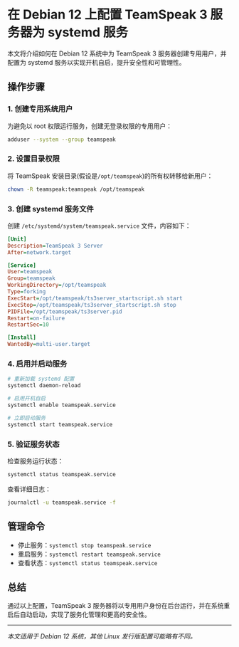 # 在 Debian 12 上配置 TeamSpeak 3 服务器为 systemd 服务

本文将介绍如何在 Debian 12 系统中为 TeamSpeak 3 服务器创建专用用户，并配置为 systemd 服务以实现开机自启，提升安全性和可管理性。

## 操作步骤

### 1. 创建专用系统用户

为避免以 root 权限运行服务，创建无登录权限的专用用户：

```bash
adduser --system --group teamspeak
```

### 2. 设置目录权限

将 TeamSpeak 安装目录(假设是`/opt/teamspeak`)的所有权转移给新用户：

```bash
chown -R teamspeak:teamspeak /opt/teamspeak
```

### 3. 创建 systemd 服务文件

创建 `/etc/systemd/system/teamspeak.service` 文件，内容如下：

```ini
[Unit]
Description=TeamSpeak 3 Server
After=network.target

[Service]
User=teamspeak
Group=teamspeak
WorkingDirectory=/opt/teamspeak
Type=forking
ExecStart=/opt/teamspeak/ts3server_startscript.sh start
ExecStop=/opt/teamspeak/ts3server_startscript.sh stop
PIDFile=/opt/teamspeak/ts3server.pid
Restart=on-failure
RestartSec=10

[Install]
WantedBy=multi-user.target
```

### 4. 启用并启动服务

```bash
# 重新加载 systemd 配置
systemctl daemon-reload

# 启用开机自启
systemctl enable teamspeak.service

# 立即启动服务
systemctl start teamspeak.service
```

### 5. 验证服务状态

检查服务运行状态：

```bash
systemctl status teamspeak.service
```

查看详细日志：

```bash
journalctl -u teamspeak.service -f
```

## 管理命令

- 停止服务：`systemctl stop teamspeak.service`
- 重启服务：`systemctl restart teamspeak.service`
- 查看状态：`systemctl status teamspeak.service`

## 总结

通过以上配置，TeamSpeak 3 服务器将以专用用户身份在后台运行，并在系统重启后自动启动，实现了服务化管理和更高的安全性。

---
*本文适用于 Debian 12 系统，其他 Linux 发行版配置可能略有不同。*